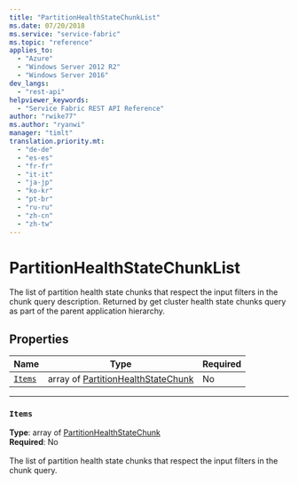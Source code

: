 ```yaml
---
title: "PartitionHealthStateChunkList"
ms.date: 07/20/2018
ms.service: "service-fabric"
ms.topic: "reference"
applies_to: 
  - "Azure"
  - "Windows Server 2012 R2"
  - "Windows Server 2016"
dev_langs: 
  - "rest-api"
helpviewer_keywords: 
  - "Service Fabric REST API Reference"
author: "rwike77"
ms.author: "ryanwi"
manager: "timlt"
translation.priority.mt: 
  - "de-de"
  - "es-es"
  - "fr-fr"
  - "it-it"
  - "ja-jp"
  - "ko-kr"
  - "pt-br"
  - "ru-ru"
  - "zh-cn"
  - "zh-tw"
---
```

# PartitionHealthStateChunkList

The list of partition health state chunks that respect the input filters in the chunk query description.
Returned by get cluster health state chunks query as part of the parent application hierarchy.


## Properties
| Name | Type | Required |
| --- | --- | --- |
| [`Items`](#items) | array of [PartitionHealthStateChunk](sfclient-v63-model-partitionhealthstatechunk.md) | No |

____
### `Items`
__Type__: array of [PartitionHealthStateChunk](sfclient-v63-model-partitionhealthstatechunk.md) <br/>
__Required__: No<br/>
<br/>
The list of partition health state chunks that respect the input filters in the chunk query.

